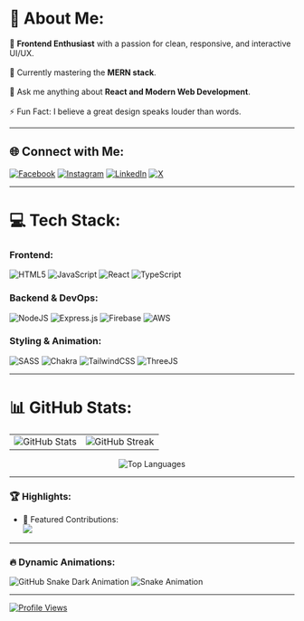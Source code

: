 # 💫 About Me:
🚀 **Frontend Enthusiast** with a passion for clean, responsive, and interactive UI/UX.<br>  
🌱 Currently mastering the **MERN stack**.<br>  
💬 Ask me anything about **React and Modern Web Development**.<br>  
⚡ Fun Fact: I believe a great design speaks louder than words.<br>  

---

## 🌐 Connect with Me:
[![Facebook](https://img.shields.io/badge/Facebook-%231877F2.svg?logo=Facebook&logoColor=white)](https://facebook.com/usamaforayaje) 
[![Instagram](https://img.shields.io/badge/Instagram-%23E4405F.svg?logo=Instagram&logoColor=white)](https://instagram.com/usama_forayaje) 
[![LinkedIn](https://img.shields.io/badge/LinkedIn-%230077B5.svg?logo=linkedin&logoColor=white)](https://linkedin.com/in/usama-forayaje) 
[![X](https://img.shields.io/badge/X-black.svg?logo=X&logoColor=white)](https://x.com/usamaforayaje)  

---

# 💻 Tech Stack:
### Frontend:
![HTML5](https://img.shields.io/badge/html5-%23E34F26.svg?style=for-the-badge&logo=html5&logoColor=white) 
![JavaScript](https://img.shields.io/badge/javascript-%23323330.svg?style=for-the-badge&logo=javascript&logoColor=%23F7DF1E) 
![React](https://img.shields.io/badge/react-%2320232a.svg?style=for-the-badge&logo=react&logoColor=%2361DAFB) 
![TypeScript](https://img.shields.io/badge/typescript-%23007ACC.svg?style=for-the-badge&logo=typescript&logoColor=white) 

### Backend & DevOps:
![NodeJS](https://img.shields.io/badge/node.js-6DA55F?style=for-the-badge&logo=node.js&logoColor=white) 
![Express.js](https://img.shields.io/badge/express.js-%23404d59.svg?style=for-the-badge&logo=express&logoColor=%2361DAFB) 
![Firebase](https://img.shields.io/badge/firebase-%23039BE5.svg?style=for-the-badge&logo=firebase) 
![AWS](https://img.shields.io/badge/AWS-%23FF9900.svg?style=for-the-badge&logo=amazon-aws&logoColor=white)

### Styling & Animation:
![SASS](https://img.shields.io/badge/SASS-hotpink.svg?style=for-the-badge&logo=SASS&logoColor=white) 
![Chakra](https://img.shields.io/badge/chakra-%234ED1C5.svg?style=for-the-badge&logo=chakraui&logoColor=white) 
![TailwindCSS](https://img.shields.io/badge/tailwindcss-%2338B2AC.svg?style=for-the-badge&logo=tailwind-css&logoColor=white) 
![ThreeJS](https://img.shields.io/badge/threejs-black?style=for-the-badge&logo=three.js&logoColor=white)

---

# 📊 GitHub Stats:
<table>
  <tr>
    <td>
      <img src="https://github-readme-stats.vercel.app/api?username=usama-forayaje&theme=radical&hide_border=true&show_icons=true" alt="GitHub Stats" />
    </td>
    <td>
      <img src="https://github-readme-streak-stats.herokuapp.com/?user=usama-forayaje&theme=radical&hide_border=true" alt="GitHub Streak" />
    </td>
  </tr>
</table>
<p align="center">
  <img src="https://github-readme-stats.vercel.app/api/top-langs/?username=usama-forayaje&layout=compact&theme=radical&hide_border=true" alt="Top Languages">
</p>

---

### 🏆 Highlights:
- 🌟 Featured Contributions:  
  ![](https://github-contributor-stats.vercel.app/api?username=usama-forayaje&limit=5&theme=dark)

---

### 🔥 Dynamic Animations:
![GitHub Snake Dark Animation](https://github.com/usama-forayeje/usama-forayeje03/blob/output/github-snake-dark.svg)
![Snake Animation](https://github.com/usama-forayeje/usama-forayeje03/blob/output/github-snake.svg)

---
[![Profile Views](https://visitcount.itsvg.in/api?id=usama-forayeje&icon=0&color=0)](https://visitcount.itsvg.in)
